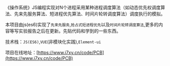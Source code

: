 《操作系统》JS编程实现对N个进程采用某种进程调度算法（如动态优先权调度算法、先来先服务算法、短进程优先算法、时间片轮转调度算法）调度执行的模拟。

本项目由js(es6)实现了`先来先服务`,`抢占式短进程优先`以及`时间片轮转调度算法`,更多的内容等写实验报告之后在更新。先贴代码和学到的一些东西。

技术栈：`JS(ES6)`,`VUE`(非模块化实践),`Element-ui`


项目在线地址：[https://www.i7xy.cn/code/PCB](https://www.i7xy.cn/code/PCB)

